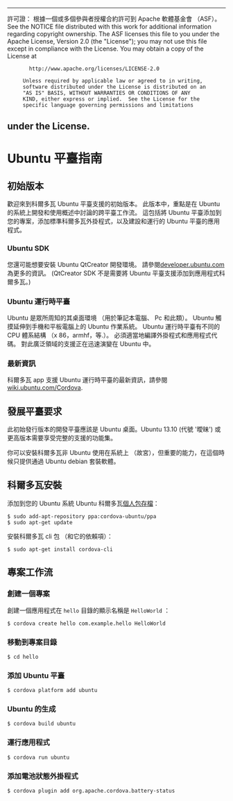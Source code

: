 * * *

許可證： 根據一個或多個參與者授權合約許可到 Apache 軟體基金會 （ASF）。 See the NOTICE file distributed with this work for additional information regarding copyright ownership. The ASF licenses this file to you under the Apache License, Version 2.0 (the "License"); you may not use this file except in compliance with the License. You may obtain a copy of the License at

           http://www.apache.org/licenses/LICENSE-2.0
    
         Unless required by applicable law or agreed to in writing,
         software distributed under the License is distributed on an
         "AS IS" BASIS, WITHOUT WARRANTIES OR CONDITIONS OF ANY
         KIND, either express or implied.  See the License for the
         specific language governing permissions and limitations
    

## under the License.

# Ubuntu 平臺指南

## 初始版本

歡迎來到科爾多瓦 Ubuntu 平臺支援的初始版本。 此版本中，重點是在 Ubuntu 的系統上開發和使用概述中討論的跨平臺工作流。 這包括將 Ubuntu 平臺添加到您的專案，添加標準科爾多瓦外掛程式，以及建設和運行的 Ubuntu 平臺的應用程式。

### Ubuntu SDK

您還可能想要安裝 Ubuntu QtCreator 開發環境。 請參閱[developer.ubuntu.com][1]為更多的資訊。 (QtCreator SDK 不是需要將 Ubuntu 平臺支援添加到應用程式科爾多瓦。)

 [1]: http://developer.ubuntu.com

### Ubuntu 運行時平臺

Ubuntu 是眾所周知的其桌面環境 （用於筆記本電腦、 Pc 和此類）。 Ubuntu 觸摸延伸到手機和平板電腦上的 Ubuntu 作業系統。 Ubuntu 運行時平臺有不同的 CPU 體系結構 （x 86，armhf，等.）。 必須適當地編譯外掛程式和應用程式代碼。 對此廣泛領域的支援正在迅速演變在 Ubuntu 中。

### 最新資訊

科爾多瓦 app 支援 Ubuntu 運行時平臺的最新資訊，請參閱[wiki.ubuntu.com/Cordova][2].

 [2]: http://wiki.ubuntu.com/Cordova

## 發展平臺要求

此初始發行版本的開發平臺應該是 Ubuntu 桌面。Ubuntu 13.10 (代號 '曖昧') 或更高版本需要享受完整的支援的功能集。

你可以安裝科爾多瓦非 Ubuntu 使用在系統上 （故宮），但重要的能力，在這個時候只提供通過 Ubuntu debian 套裝軟體。

## 科爾多瓦安裝

添加到您的 Ubuntu 系統 Ubuntu 科爾多瓦[個人包存檔][3]：

 [3]: https://launchpad.net/~cordova-ubuntu/+archive/ppa

    $ sudo add-apt-repository ppa:cordova-ubuntu/ppa
    $ sudo apt-get update
    

安裝科爾多瓦 cli 包 （和它的依賴項）：

    $ sudo apt-get install cordova-cli
    

## 專案工作流

### 創建一個專案

創建一個應用程式在 `hello` 目錄的顯示名稱是 `HelloWorld` ：

    $ cordova create hello com.example.hello HelloWorld
    

### 移動到專案目錄

    $ cd hello
    

### 添加 Ubuntu 平臺

    $ cordova platform add ubuntu
    

### Ubuntu 的生成

    $ cordova build ubuntu
    

### 運行應用程式

    $ cordova run ubuntu
    

### 添加電池狀態外掛程式

    $ cordova plugin add org.apache.cordova.battery-status